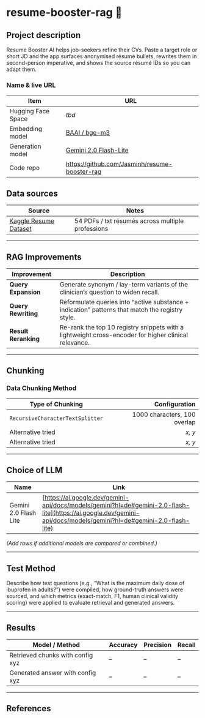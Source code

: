 # resume-booster-rag 🚀

## Project description
Resume Booster AI helps job-seekers refine their CVs.
Paste a target role or short JD and the app surfaces anonymised résumé bullets, rewrites them in second-person imperative, and shows the source résumé IDs so you can adapt them.

### Name & live URL
| Item | URL |
|------|-----|
| Hugging Face Space | _tbd_ |
| Embedding model | [BAAI / bge-m3](https://huggingface.co/BAAI/bge-m3) |
| Generation model | [Gemini 2.0 Flash-Lite](https://ai.google.dev/gemini-api/docs/models?hl=de#gemini-2.0-flash-lite) |
| Code repo | https://github.com/Jasminh/resume-booster-rag |

## Data sources
| Source | Notes |
|--------|-------|
| [Kaggle Resume Dataset](https://www.kaggle.com/datasets/snehaanbhawal/resume-dataset) | 54 PDFs / txt résumés across multiple professions |

---

## RAG Improvements

| Improvement          | Description                                                                                          |
| -------------------- | ---------------------------------------------------------------------------------------------------- |
| **Query Expansion**  | Generate synonym / lay-term variants of the clinician’s question to widen recall.                    |
| **Query Rewriting**  | Reformulate queries into “active substance + indication” patterns that match the registry style.     |
| **Result Reranking** | Re-rank the top 10 registry snippets with a lightweight cross-encoder for higher clinical relevance. |

---

## Chunking

### Data Chunking Method

| Type of Chunking                 |                Configuration |
| -------------------------------- | ---------------------------: |
| `RecursiveCharacterTextSplitter` | 1000 characters, 100 overlap |
| Alternative tried                |                       *x, y* |
| Alternative tried                |                       *x, y* |

---

## Choice of LLM

| Name                  | Link                                                                                                                                                               |
| --------------------- | ------------------------------------------------------------------------------------------------------------------------------------------------------------------ |
| Gemini 2.0 Flash Lite | [https://ai.google.dev/gemini-api/docs/models/gemini?hl=de#gemini-2.0-flash-lite](https://ai.google.dev/gemini-api/docs/models/gemini?hl=de#gemini-2.0-flash-lite) |

*(Add rows if additional models are compared or combined.)*

---

## Test Method

Describe how test questions (e.g., “What is the maximum daily dose of ibuprofen in adults?”) were compiled, how ground-truth answers were sourced, and which metrics (exact-match, F1, human clinical validity scoring) were applied to evaluate retrieval and generated answers.

---

## Results

| Model / Method                   | Accuracy | Precision | Recall |
| -------------------------------- | -------- | --------- | ------ |
| Retrieved chunks with config xyz | –        | –         | –      |
| Generated answer with config xyz | –        | –         | –      |

---

## References
